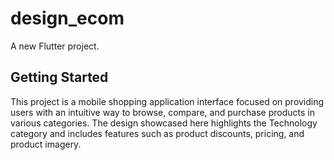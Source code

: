 # design_ecom

A new Flutter project.

## Getting Started

This project is a mobile shopping application interface focused on providing users with an intuitive way to browse, compare, and purchase products in various categories. The design showcased here highlights the Technology category and includes features such as product discounts, pricing, and product imagery.